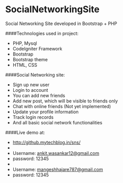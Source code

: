 # SocialNetworkingSite
Social Networking Site developed in Bootstrap + PHP

####Technologies used in project:
* PHP, Mysql
* CodeIgniter Framework
* Bootstrap
* Bootstrap theme
* HTML, CSS

####Social Networking site:
* Sign up new user
* Login to account
* You can add new friends
* Add new post, which will be visible to friends only
* Chat with online friends (Not yet implemented)
* Update your profile information
* Track login records
* And all basic social network functionalities

####Live demo at:
* http://github.mytechblog.in/sns/
* 
* Username: ankit.wasankar12@gmail.com
* password: 12345
* 
* Username: mangeshhajare787@gmail.com
* password: 12345
